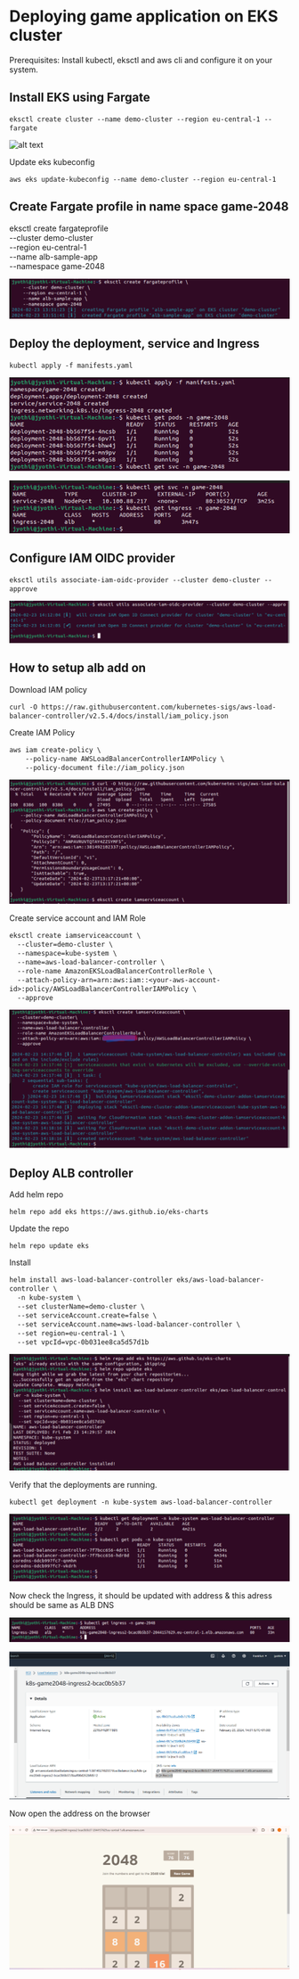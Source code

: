 # Deploying game application on EKS cluster

Prerequisites: Install kubectl, eksctl and aws cli and configure it on your system.

## Install EKS using Fargate

```
eksctl create cluster --name demo-cluster --region eu-central-1 --fargate
```

![alt text]( /deploying-game-application-on-eks-docker-minikube/images/1.png)

Update eks kubeconfig 
```
aws eks update-kubeconfig --name demo-cluster --region eu-central-1
```
## Create Fargate profile in name space game-2048

eksctl create fargateprofile \
    --cluster demo-cluster \
    --region eu-central-1 \
    --name alb-sample-app \
    --namespace game-2048

![alt text](2.png)

## Deploy the deployment, service and Ingress
```
kubectl apply -f manifests.yaml
```

![alt text](jyo-last.png)


![alt text](4.png)

## Configure IAM OIDC provider
```
eksctl utils associate-iam-oidc-provider --cluster demo-cluster --approve
```
![alt text](5.png)

## How to setup alb add on

Download IAM policy

```
curl -O https://raw.githubusercontent.com/kubernetes-sigs/aws-load-balancer-controller/v2.5.4/docs/install/iam_policy.json
```

Create IAM Policy

```
aws iam create-policy \
    --policy-name AWSLoadBalancerControllerIAMPolicy \
    --policy-document file://iam_policy.json
```

![alt text](6.png)

Create service account and IAM Role

```
eksctl create iamserviceaccount \
  --cluster=demo-cluster \
  --namespace=kube-system \
  --name=aws-load-balancer-controller \
  --role-name AmazonEKSLoadBalancerControllerRole \
  --attach-policy-arn=arn:aws:iam::<your-aws-account-id>:policy/AWSLoadBalancerControllerIAMPolicy \
  --approve
```

![alt text](7.png)


## Deploy ALB controller

Add helm repo

```
helm repo add eks https://aws.github.io/eks-charts
```

Update the repo

```
helm repo update eks
```

Install

```
helm install aws-load-balancer-controller eks/aws-load-balancer-controller \            
  -n kube-system \
  --set clusterName=demo-cluster \
  --set serviceAccount.create=false \
  --set serviceAccount.name=aws-load-balancer-controller \
  --set region=eu-central-1 \
  --set vpcId=vpc-0b031ee8ca5d57d1b
```

![alt text](8.png)

Verify that the deployments are running.

```
kubectl get deployment -n kube-system aws-load-balancer-controller
```

![alt text](9.png)

Now check the Ingress, it should be updated with address & this adress should be same as ALB DNS

![alt text](10-13.png)

![alt text](11.png)

Now open the address on the browser

![alt text](12.png)

